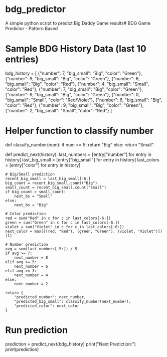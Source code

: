 
# bdg_predictor
A simple python script to predict Big Daddy Game results# BDG Game Predictor - Pattern Based

# Sample BDG History Data (last 10 entries)
bdg_history = [
    {"number": 7, "big_small": "Big", "color": "Green"},
    {"number": 9, "big_small": "Big", "color": "Green"},
    {"number": 6, "big_small": "Big", "color": "Red"},
    {"number": 4, "big_small": "Small", "color": "Red"},
    {"number": 7, "big_small": "Big", "color": "Green"},
    {"number": 9, "big_small": "Big", "color": "Green"},
    {"number": 0, "big_small": "Small", "color": "Red/Violet"},
    {"number": 6, "big_small": "Big", "color": "Red"},
    {"number": 9, "big_small": "Big", "color": "Green"},
    {"number": 2, "big_small": "Small", "color": "Red"}
]

# Helper function to classify number
def classify_number(num):
    if num >= 5:
        return "Big"
    else:
        return "Small"

def predict_next(history):
    last_numbers = [entry["number"] for entry in history]
    last_big_small = [entry["big_small"] for entry in history]
    last_colors = [entry["color"] for entry in history]

    # Big/Small prediction
    recent_big_small = last_big_small[-6:]
    big_count = recent_big_small.count("Big")
    small_count = recent_big_small.count("Small")
    if big_count > small_count:
        next_bs = "Small"
    else:
        next_bs = "Big"

    # Color prediction
    red = sum("Red" in c for c in last_colors[-6:])
    green = sum("Green" in c for c in last_colors[-6:])
    violet = sum("Violet" in c for c in last_colors[-6:])
    next_color = max([(red, "Red"), (green, "Green"), (violet, "Violet")])[1]

    # Number prediction
    avg = sum(last_numbers[-5:]) / 5
    if avg >= 7:
        next_number = 8
    elif avg >= 5:
        next_number = 6
    elif avg >= 3:
        next_number = 4
    else:
        next_number = 2

    return {
        "predicted_number": next_number,
        "predicted_big_small": classify_number(next_number),
        "predicted_color": next_color
    }

# Run prediction
prediction = predict_next(bdg_history)
print("Next Prediction:")
print(prediction)

